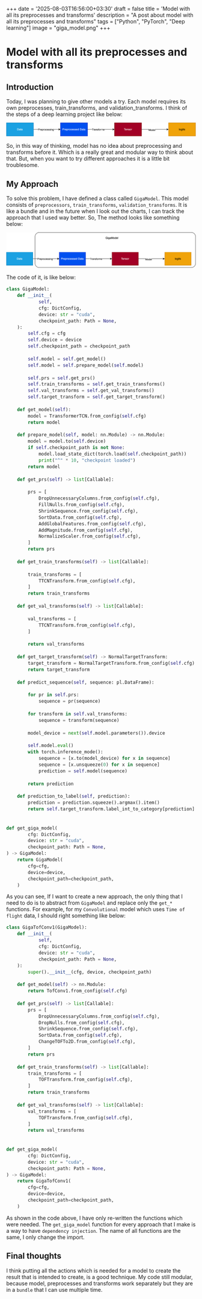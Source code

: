 +++
date = '2025-08-03T16:56:00+03:30'
draft = false
title = 'Model with all its preprocesses and transforms'
description = "A post about model with all its preprocesses and transforms"
tags = ["Python", "PyTorch", "Deep learning"]
image = "giga_model.png"
+++

# Model with all its preprocesses and transforms

## Introduction

Today, I was planning to give other models a try.
Each model requires its own preprocesses, train_transforms, and validation_transforms.
I think of the steps of a deep learning project like below:

![deep_learning](deep_learning.drawio.svg)

So, in this way of thinking, model has no idea about preprocessing
and transforms before it.
Which is a really great and modular way to think about that.
But, when you want to try different approaches it is a little bit troublesome.

## My Approach

To solve this problem, I have defined a class called `GigaModel`.
This model consists of `preprocessors`, `train_transforms`, `validation_transforms`.
It is like a bundle and in the future when I look out the charts, I can
track the approach that I used way better.
So, The method looks like something below:

![giga_model](giga_model.drawio.svg)

The code of it, is like below:

```python
class GigaModel:
    def __init__(
            self,
            cfg: DictConfig,
            device: str = "cuda",
            checkpoint_path: Path = None,
    ):
        self.cfg = cfg
        self.device = device
        self.checkpoint_path = checkpoint_path

        self.model = self.get_model()
        self.model = self.prepare_model(self.model)

        self.prs = self.get_prs()
        self.train_transforms = self.get_train_transforms()
        self.val_transforms = self.get_val_transforms()
        self.target_transform = self.get_target_transform()

    def get_model(self):
        model = TransformerTCN.from_config(self.cfg)
        return model

    def prepare_model(self, model: nn.Module) -> nn.Module:
        model = model.to(self.device)
        if self.checkpoint_path is not None:
            model.load_state_dict(torch.load(self.checkpoint_path))
            print("^" * 10, "checkpoint loaded")
        return model

    def get_prs(self) -> list[Callable]:

        prs = [
            DropUnnecessaryColumns.from_config(self.cfg),
            FillNulls.from_config(self.cfg),
            ShrinkSequence.from_config(self.cfg),
            SortData.from_config(self.cfg),
            AddGlobalFeatures.from_config(self.cfg),
            AddMagnitude.from_config(self.cfg),
            NormalizeScaler.from_config(self.cfg),
        ]
        return prs

    def get_train_transforms(self) -> list[Callable]:

        train_transforms = [
            TTCNTransform.from_config(self.cfg),
        ]
        return train_transforms

    def get_val_transforms(self) -> list[Callable]:

        val_transforms = [
            TTCNTransform.from_config(self.cfg),
        ]

        return val_transforms

    def get_target_transform(self) -> NormalTargetTransform:
        target_transform = NormalTargetTransform.from_config(self.cfg)
        return target_transform

    def predict_sequence(self, sequence: pl.DataFrame):

        for pr in self.prs:
            sequence = pr(sequence)

        for transform in self.val_transforms:
            sequence = transform(sequence)

        model_device = next(self.model.parameters()).device

        self.model.eval()
        with torch.inference_mode():
            sequence = [x.to(model_device) for x in sequence]
            sequence = [x.unsqueeze(0) for x in sequence]
            prediction = self.model(sequence)

        return prediction

    def prediction_to_label(self, prediction):
        prediction = prediction.squeeze().argmax().item()
        return self.target_transform.label_int_to_category[prediction]


def get_giga_model(
        cfg: DictConfig,
        device: str = "cuda",
        checkpoint_path: Path = None,
) -> GigaModel:
    return GigaModel(
        cfg=cfg,
        device=device,
        checkpoint_path=checkpoint_path,
    )
```

As you can see, If I want to create a new approach,
the only thing that I need to do is to abstract from `GigaModel`
and replace only the `get_*` functions.
For example, for my `Convolutional` model which uses `Time of flight` data,
I should right something like below:

```python
class GigaTofConv1(GigaModel):
    def __init__(
            self,
            cfg: DictConfig,
            device: str = "cuda",
            checkpoint_path: Path = None,
    ):
        super().__init__(cfg, device, checkpoint_path)

    def get_model(self) -> nn.Module:
        return TofConv1.from_config(self.cfg)

    def get_prs(self) -> list[Callable]:
        prs = [
            DropUnnecessaryColumns.from_config(self.cfg),
            DropNulls.from_config(self.cfg),
            ShrinkSequence.from_config(self.cfg),
            SortData.from_config(self.cfg),
            ChangeTOFTo2D.from_config(self.cfg),
        ]
        return prs

    def get_train_transforms(self) -> list[Callable]:
        train_transforms = [
            TOFTransform.from_config(self.cfg),
        ]
        return train_transforms

    def get_val_transforms(self) -> list[Callable]:
        val_transforms = [
            TOFTransform.from_config(self.cfg),
        ]
        return val_transforms


def get_giga_model(
        cfg: DictConfig,
        device: str = "cuda",
        checkpoint_path: Path = None,
) -> GigaModel:
    return GigaTofConv1(
        cfg=cfg,
        device=device,
        checkpoint_path=checkpoint_path,
    )
```

As shown in the code above, I have only re-written the functions which
were needed.
The `get_giga_model` function for every approach that I make is a way to have
`dependency injection`.
The name of all functions are the same, I only change the import.

## Final thoughts

I think putting all the actions which is needed for a model to create
the result that is intended to create, is a good technique.
My code still modular, because model, preprocesses and transforms
work separately but they are in a `bundle` that I can use multiple time.
